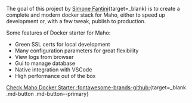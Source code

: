 The goal of this project by
[Simone Fantini](https://www.linkedin.com/in/simonedanielefantini){target=_blank}
is to create a complete and modern docker stack for Maho, either to speed up development
or, with a few tweak, publish to production.

Some features of Docker starter for Maho:

- Green SSL certs for local development
- Many configuration parameters for great flexibility
- View logs from browser
- Gui to manage database
- Native integration with VSCode
- High performance out of the box

[Check Maho Docker Starter :fontawesome-brands-github:](https://github.com/x86fantini/mahocommerce-docker-starter){target=_blank .md-button .md-button--primary}